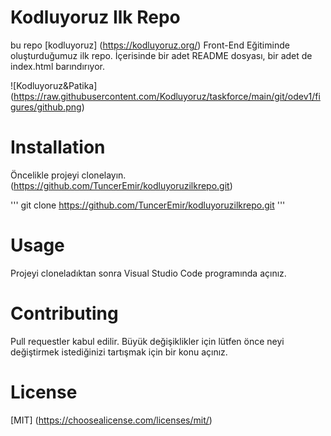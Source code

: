 # Kodluyoruz Ilk Repo

bu repo [kodluyoruz] (https://kodluyoruz.org/) Front-End Eğitiminde oluşturduğumuz ilk repo. İçerisinde bir adet README dosyası, bir adet de index.html barındırıyor.

![Kodluyoruz&Patika] (https://raw.githubusercontent.com/Kodluyoruz/taskforce/main/git/odev1/figures/github.png)

# Installation

Öncelikle projeyi clonelayın. (https://github.com/TuncerEmir/kodluyoruzilkrepo.git)

'''
git clone https://github.com/TuncerEmir/kodluyoruzilkrepo.git
'''

# Usage

Projeyi cloneladıktan sonra Visual Studio Code programında açınız. 

# Contributing

Pull requestler kabul edilir. Büyük değişiklikler için lütfen önce neyi değiştirmek istediğinizi tartışmak için bir konu açınız.

# License

[MIT] (https://choosealicense.com/licenses/mit/)